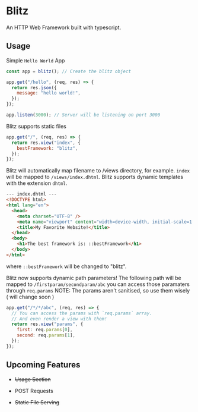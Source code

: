 # Blitz

An HTTP Web Framework built with typescript.

## Usage

Simple `Hello World` App

```js
const app = blitz(); // Create the blitz object

app.get("/hello", (req, res) => {
  return res.json({
    message: "hello world!",
  });
});

app.listen(3000); // Server will be listening on port 3000
```

Blitz supports static files

```js
app.get("/", (req, res) => {
  return res.view("index", {
    bestFramework: "blitz",
  });
});
```

Blitz will automatically map filename to /views directory, for example.
`index` will be mapped to `/views/index.dhtml`.
Blitz supports dynamic templates with the extension `dhtml`.

```html
--- index.dhtml ---
<!DOCTYPE html>
<html lang="en">
  <head>
    <meta charset="UTF-8" />
    <meta name="viewport" content="width=device-width, initial-scale=1.0" />
    <title>My Favorite Website!</title>
  </head>
  <body>
    <h1>The best framework is: ::bestFramework</h1>
  </body>
</html>
```

where `::bestFramework` will be changed to "blitz".

Blitz now supports dynamic path parameters!
The following path will be mapped to `/firstparam/secondparam/abc`
you can access those paramaters through `req.params`
NOTE: The params aren't sanitised, so use them wisely ( will change soon )

```js
app.get("/*/*/abc", (req, res) => {
  // You can access the params with `req.params` array.
  // And even render a view with them!
  return res.view("params", {
    first: req.params[0],
    second: req.params[1],
  });
});
```

## Upcoming Features

- ~~Usage Section~~

- POST Requests

- ~~Static File Serving~~
